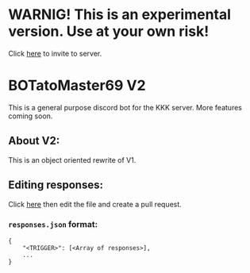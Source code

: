 # WARNIG! This is an experimental version. Use at your own risk!

Click [here](https://discordapp.com/oauth2/authorize?client_id=593359969806712861&scope=bot&permissions=0) to invite to server.

# BOTatoMaster69 V2
This is a general purpose discord bot for the KKK server. More features coming soon.

## About V2:
This is an object oriented rewrite of V1.


## Editing responses:

Click [here](https://github.com/SadmanTariq/BOTatoMaster69/blob/master/responses.json) then edit the file and create a pull request.

### `responses.json` format:
    {
        "<TRIGGER>": [<Array of responses>],
        ...
    }
